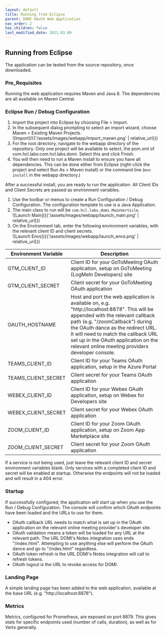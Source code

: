 ```yaml
---
layout: default
title: Running from Eclipse
parent: DOMI OAuth Web Application
nav_order: 2
has_children: false
last_modified_date: 2021.03.09
---
```

## Running from Eclipse

The application can be tested from the source repository, once downloaded.

### Pre_Requisites
Running the web application requires Maven and Java 8. The dependencies are all available on Maven Central.

### Eclipse Run / Debug Configuration

1. Import the project into Eclipse by choosing File > Import.
2. In the subsequent dialog prompting to select an import wizard, choose Maven > Existing Maven Projects.  
![Import]({{'/assets/images/webapp/import_maven.png' | relative_url}})
3. For the root directory, navigate to the webapp directory of the repository. Only one project will be available to select, the pom.xml of com.hcl.labs:com.hcl.labs.domi. Select this and click Finish.
4. You will then need to run a Maven install to ensure you have all dependencies. This can be done either from Eclipse (right-click the project and select Run As > Maven install) or the command line (`mvn install` in the webapp directory.)

After a successful install, you are ready to run the application. All Client IDs and Client Secrets are passed as environment variables.

1. Use the toolbar or menus to create a Run Configuration / Debug Configuration. The configuration template to use is a Java Application.
2. The main class to run will be `com.hcl.labs.domi.MainVerticle`.  
![Launch Main]({{'/assets/images/webapp/launch_main.png' | relative_url}})
3. On the Environment tab, enter the following environment variables, with the relevant client ID and client secrets.  
![Launch Envs]({{'/assets/images/webapp/launch_envs.png' | relative_url}})

|Environment Variable  |Description       |
|----------------------|------------------|
|GTM_CLIENT_ID         |Client ID for your GoToMeeting OAuth application, setup on GoToMeeting (LogMeIn Developers) site|
|GTM_CLIENT_SECRET     |Client secret for your GoToMeeting OAuth application|
|OAUTH_HOSTNAME        |Host and port the web application is available on, e.g. "http://localhost:8878". This will be appended with the relevant callback path (e.g. "/zoomCallback") during the OAuth dance as the redirect URL. It will need to match the callback URL set up in the OAuth application on the relevant online meeting providers developer console.|
|TEAMS_CLIENT_ID       |Client ID for your Teams OAuth application, setup in the Azure Portal|
|TEAMS_CLIENT_SECRET   |Client secret for your Teams OAuth application|
|WEBEX_CLIENT_ID       |Client ID for your Webex OAuth application, setup on Webex for Developers site|
|WEBEX_CLIENT_SECRET   |Client secret for your Webex OAuth application|
|ZOOM_CLIENT_ID        |Client ID for your Zoom OAuth application, setup on Zoom App Marketplace site|
|ZOOM_CLIENT_SECRET    |Client secret for your Zoom OAuth application|

If a service is not being used, just leave the relevant client ID and secret environment variables blank. Only services with a completed client ID and secret will be enabled at startup. Otherwise the endpoints will not be loaded and will result in a 404 error.

### Startup

If successfully configured, the application will start up when you use the Run / Debug Configuration. The console will confirm which OAuth endpoints have been loaded and the URLs to use for them.

- OAuth callback URL needs to match what is set up in the OAuth application on the relevant online meeting provider's developer site.
- OAuth validation means a token will be loaded for any URL at the relevant path. The URL DOMI's Notes integration uses ends "/index.html". Attempting to use anything else will perform the OAuth dance and go to "/index.html" regardless.
- OAuth token refresh is the URL DOMI's Notes integration will call to refresh tokens.
- OAuth logout is the URL to revoke access for DOMI.

### Landing Page

A simple landing page has been added to the web application, available at the base URL (e.g. "http://localhost:8878").

### Metrics

Metrics, configured for Prometheus, are exposed on port 8879. This gives stats for specific endpoints used (number of calls, duration), as well as for Vertx generally.